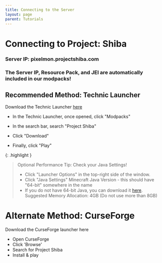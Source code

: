 ```yaml
---
title: Connecting to the Server
layout: page
parent: Tutorials
---
```


# Connecting to Project: Shiba
### Server IP: pixelmon.projectshiba.com

### The Server IP, Resource Pack, and JEI are automatically included in our modpacks!

## Recommended Method: Technic Launcher
Download the Technic Launcher [here](https://www.technicpack.net/download)

- In the Technic Launcher, once opened, click "Modpacks" 

- In the search bar, search "Project Shiba"

- Click "Download"

- Finally, click "Play"

{: .highlight }
> Optional Performance Tip: Check your Java Settings!
> - Click "Launcher Options" in the top-right side of the window.
> - Click "Java Settings"
> Minecraft Java Version - this should have "64-bit" somewhere in the name
> - If you do not have 64-bit Java, you can download it [here](https://www.java.com/en/download/manual.jsp).
>Suggested Memory Allocation: 4GB (Do not use more than 8GB)

# Alternate Method: CurseForge
Download the CurseForge launcher here
- Open CurseForge
- Click 'Browse'
- Search for Project Shiba
- Install & play